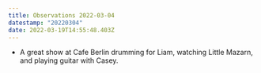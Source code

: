 ```yaml
---
title: Observations 2022-03-04
datestamp: "20220304"
date: 2022-03-19T14:55:48.403Z
---
```

* A great show at Cafe Berlin drumming for Liam, watching Little Mazarn, and playing guitar with Casey.